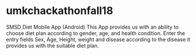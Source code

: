 # umkchackathonfall18
SMSD Diet Mobile App (Android)
This App provides us with an ability to choose diet plan according to gender, age, and health condition.
Enter the entry fields Sex, Age, Height, weight and disease according to the disease it provides us with the suitable diet plan.
